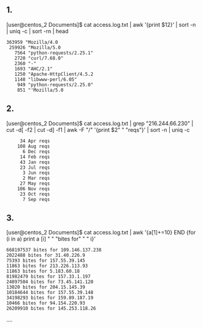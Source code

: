 ## 1.
[user@centos_2 Documents]$  cat access.log.txt | awk '{print $12}'  |  sort -n | uniq -c | sort -rn | head
```
363959 "Mozilla/4.0
 259926 "Mozilla/5.0
   7564 "python-requests/2.25.1"
   2720 "curl/7.68.0"
   2360 "-"
   1693 "AHC/2.1"
   1250 "Apache-HttpClient/4.5.2
   1148 "libwww-perl/6.05"
    949 "python-requests/2.25.0"
    851 "'Mozilla/5.0
```

## 2. 
[user@centos_2 Documents]$ cat access.log.txt | grep "216.244.66.230"  | cut -d[ -f2 | cut -d] -f1 | awk -F "/" '{print $2" " "reqs"}'  | sort -n | uniq -c

```
     34 Apr reqs
    108 Aug reqs
      6 Dec reqs
     14 Feb reqs
     43 Jan reqs
     23 Jul reqs
      3 Jun reqs
      2 Mar reqs
     27 May reqs
    106 Nov reqs
     23 Oct reqs
      7 Sep reqs
```      
## 3. 
[user@centos_2 Documents]$ cat access.log.txt | awk '{a[$1]+=$10} END {for (i in a) print a [i] " " "bites for" " "  i}'

```
668197537 bites for 109.146.137.238
2022488 bites for 31.40.226.9
75393 bites for 157.55.39.145
11863 bites for 213.226.113.93
11863 bites for 5.183.60.18
81982479 bites for 157.33.1.197
24897504 bites for 73.45.141.120
13020 bites for 204.15.145.39
10184644 bites for 157.55.39.148
34198293 bites for 159.89.187.19
10466 bites for 94.154.220.93
26209910 bites for 145.253.118.26
``` 

....

